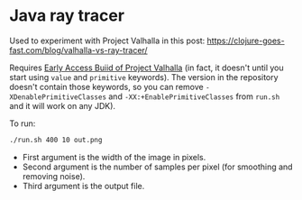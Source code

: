 # Java ray tracer

Used to experiment with Project Valhalla in this post:
https://clojure-goes-fast.com/blog/valhalla-vs-ray-tracer/

Requires [Early Access Buiid of Project
Valhalla](https://jdk.java.net/valhalla/) (in fact, it doesn't until you start
using `value` and `primitive` keywords). The version in the repository doesn't
contain those keywords, so you can remove `-XDenablePrimitiveClasses` and
`-XX:+EnablePrimitiveClasses` from `run.sh` and it will work on any JDK).

To run:

```sh
./run.sh 400 10 out.png
```

- First argument is the width of the image in pixels.
- Second argument is the number of samples per pixel (for smoothing and removing
  noise).
- Third argument is the output file.
